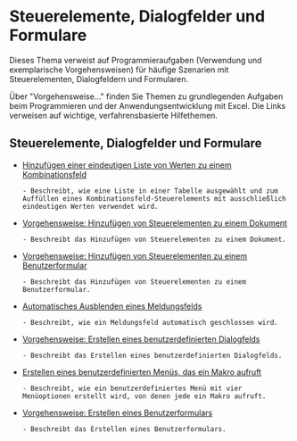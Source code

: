 
# Steuerelemente, Dialogfelder und Formulare

Dieses Thema verweist auf Programmieraufgaben (Verwendung und exemplarische Vorgehensweisen) für häufige Szenarien mit Steuerelementen, Dialogfeldern und Formularen.

Über "Vorgehensweise..." finden Sie Themen zu grundlegenden Aufgaben beim Programmieren und der Anwendungsentwicklung mit Excel. Die Links verweisen auf wichtige, verfahrensbasierte Hilfethemen.

## Steuerelemente, Dialogfelder und Formulare


- [Hinzufügen einer eindeutigen Liste von Werten zu einem Kombinationsfeld](e2fa08b1-99bd-49fa-b1a2-5b693f7015e7.md)
    
      - Beschreibt, wie eine Liste in einer Tabelle ausgewählt und zum Auffüllen eines Kombinationsfeld-Steuerelements mit ausschließlich eindeutigen Werten verwendet wird.
    
- [Vorgehensweise: Hinzufügen von Steuerelementen zu einem Dokument](bd0ddd99-4b38-f9e9-7dfd-4ae271355f5e.md)
    
      - Beschreibt das Hinzufügen von Steuerelementen zu einem Dokument.
    
- [Vorgehensweise: Hinzufügen von Steuerelementen zu einem Benutzerformular](a545be34-b5ed-0146-8de7-422dd4732817.md)
    
      - Beschreibt das Hinzufügen von Steuerelementen zu einem Benutzerformular.
    
- [Automatisches Ausblenden eines Meldungsfelds](e4a38fbe-6bed-45dd-98cd-d10376f84322.md)
    
      - Beschreibt, wie ein Meldungsfeld automatisch geschlossen wird.
    
- [Vorgehensweise: Erstellen eines benutzerdefinierten Dialogfelds](ee156753-b6f8-3394-0a4c-a3940026579d.md)
    
      - Beschreibt das Erstellen eines benutzerdefinierten Dialogfelds.
    
- [Erstellen eines benutzerdefinierten Menüs, das ein Makro aufruft](925976ab-e2ef-4b71-aa06-62fe6ac8a4c3.md)
    
      - Beschreibt, wie ein benutzerdefiniertes Menü mit vier Menüoptionen erstellt wird, von denen jede ein Makro aufruft.
    
- [Vorgehensweise: Erstellen eines Benutzerformulars](edfa337f-0cb4-480e-4563-66ab45515e8d.md)
    
      - Beschreibt das Erstellen eines Benutzerformulars.
    
